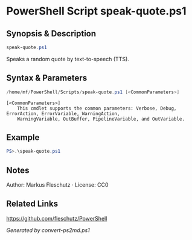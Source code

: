 # PowerShell Script speak-quote.ps1

## Synopsis & Description
```powershell
speak-quote.ps1
```

Speaks a random quote by text-to-speech (TTS).

## Syntax & Parameters
```powershell
/home/mf/PowerShell/Scripts/speak-quote.ps1 [<CommonParameters>]
```

```
[<CommonParameters>]
    This cmdlet supports the common parameters: Verbose, Debug, ErrorAction, ErrorVariable, WarningAction, 
    WarningVariable, OutBuffer, PipelineVariable, and OutVariable.
```

## Example
```powershell
PS>.\speak-quote.ps1
```


## Notes
Author: Markus Fleschutz · License: CC0

## Related Links
https://github.com/fleschutz/PowerShell

*Generated by convert-ps2md.ps1*
